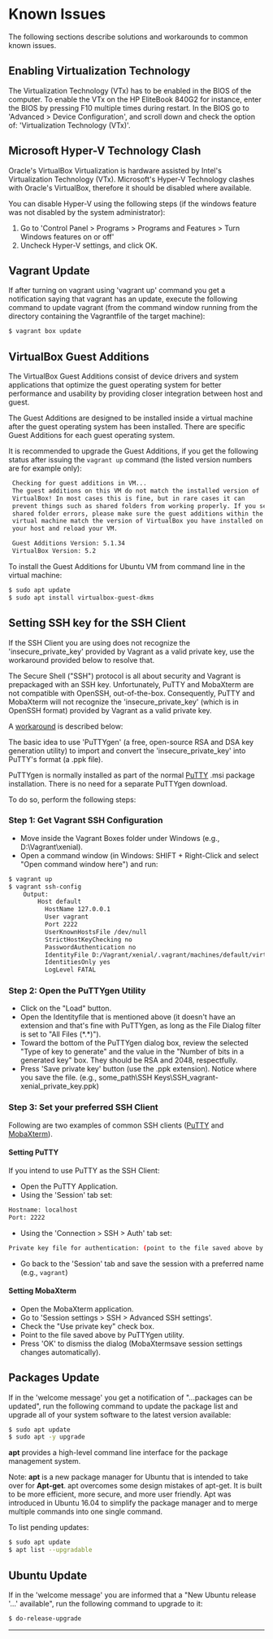 # Known Issues

The following sections describe solutions and workarounds to common known issues.


## Enabling Virtualization Technology

The Virtualization Technology (VTx) has to be enabled in the BIOS of the computer. 
To enable the VTx on the HP EliteBook 840G2 for instance, enter the BIOS by pressing F10 multiple 
times during restart. In the BIOS go to 'Advanced > Device Configuration', and scroll down and 
check the option of: 'Virtualization Technology (VTx)'.


## Microsoft Hyper-V Technology Clash

Oracle's VirtualBox Virtualization is hardware assisted by Intel's Virtualization Technology (VTx). 
Microsoft's Hyper-V Technology clashes with Oracle's VirtualBox, therefore it should be disabled 
where available.

You can disable Hyper-V using the following steps (if the windows feature was not disabled by the 
system administrator):

1. Go to 'Control Panel > Programs > Programs and Features > Turn Windows features on or off'
2. Uncheck Hyper-V settings, and click OK.


## Vagrant Update

If after turning on vagrant using 'vagrant up' command you get a notification saying that vagrant 
has an update, execute the following command to update vagrant (from the command window running from 
the directory containing the Vagrantfile of the target machine): 

```bash
$ vagrant box update
```


## VirtualBox Guest Additions

The VirtualBox Guest Additions consist of device drivers and system applications that optimize the 
guest operating system for better performance and usability by providing closer integration between 
host and guest. 

The Guest Additions are designed to be installed inside a virtual machine after the guest operating 
system has been installed. There are specific Guest Additions for each guest operating system.

It is recommended to upgrade the Guest Additions, if you get the following status after issuing the 
`vagrant up` command (the listed version numbers are for example only): 

```bash
 Checking for guest additions in VM...
 The guest additions on this VM do not match the installed version of
 VirtualBox! In most cases this is fine, but in rare cases it can
 prevent things such as shared folders from working properly. If you see
 shared folder errors, please make sure the guest additions within the
 virtual machine match the version of VirtualBox you have installed on
 your host and reload your VM.

 Guest Additions Version: 5.1.34
 VirtualBox Version: 5.2
```

To install the Guest Additions for Ubuntu VM from command line in the virtual machine:

```bash
$ sudo apt update
$ sudo apt install virtualbox-guest-dkms 
```


## Setting SSH key for the SSH Client

If the SSH Client you are using does not recognize the 'insecure_private_key' provided by Vagrant as 
a valid private key, use the workaround provided below to resolve that.

The Secure Shell ("SSH") protocol is all about security and Vagrant is prepackaged with an SSH key. 
Unfortunately, PuTTY and MobaXterm are not compatible with OpenSSH, out-of-the-box. Consequently, 
PuTTY and MobaXterm will not recognize the 'insecure_private_key' (which is in OpenSSH format) 
provided by Vagrant as a valid private key. 

A [workaround][1] is described below:

The basic idea to use 'PuTTYgen' (a free, open-source RSA and DSA key generation utility) to import 
and convert the 'insecure_private_key' into PuTTY's format (a .ppk file). 

PuTTYgen is normally installed as part of the normal [PuTTY][2] .msi package installation. There is 
no need for a separate PuTTYgen download.

To do so, perform the following steps:


### Step 1: Get Vagrant SSH Configuration

- Move inside the Vagrant Boxes folder under Windows (e.g., D:\Vagrant\xenial).
- Open a command window (in Windows: SHIFT + Right-Click and select "Open command window here") and 
run:

```bash
$ vagrant up
$ vagrant ssh-config
    Output:
        Host default
          HostName 127.0.0.1
          User vagrant
          Port 2222
          UserKnownHostsFile /dev/null
          StrictHostKeyChecking no
          PasswordAuthentication no
          IdentityFile D:/Vagrant/xenial/.vagrant/machines/default/virtualbox/private_key
          IdentitiesOnly yes
          LogLevel FATAL
```


### Step 2: Open the PuTTYgen Utility

- Click on the "Load" button.
- Open the Identityfile that is mentioned above (it doesn't have an extension and that's fine 
  with PuTTYgen, as long as the File Dialog filter is set to "All Files (\*.\*)").
- Toward the bottom of the PuTTYgen dialog box, review the selected "Type of key to generate" 
  and the value in the "Number of bits in a generated key" box. They should be RSA and 2048, 
  respectfully.
- Press 'Save private key' button (use the .ppk extension).
  Notice where you save the file.
  (e.g., some_path\SSH Keys\SSH_vagrant-xenial_private_key.ppk)


### Step 3: Set your preferred SSH Client

Following are two examples of common SSH clients ([PuTTY][2] and [MobaXterm][3]).


#### Setting PuTTY

If you intend to use PuTTY as the SSH Client: 
- Open the PuTTY Application.
- Using the 'Session' tab set:

```bash
Hostname: localhost
Port: 2222
```

- Using the 'Connection > SSH > Auth' tab set:

```bash
Private key file for authentication: (point to the file saved above by PuTTYgen utility)
```

- Go back to the 'Session' tab and save the session with a preferred name (e.g., `vagrant`)


#### Setting MobaXterm 

- Open the MobaXterm application.
- Go to 'Session settings > SSH > Advanced SSH settings'.
- Check the "Use private key" check box.
- Point to the file saved above by PuTTYgen utility.
- Press 'OK' to dismiss the dialog (MobaXtermsave session settings changes automatically).


## Packages Update

If in the 'welcome message' you get a notification of "...packages can be updated", run the 
following command to update the package list and upgrade all of your system software to the latest 
version available:

```bash
$ sudo apt update
$ sudo apt -y upgrade
```

**apt** provides a high-level command line interface for the package management system.

Note: **apt** is a new package manager for Ubuntu that is intended to take over for **Apt-get**.
apt overcomes some design mistakes of apt-get. It is built to be more efficient, more secure, and 
more user friendly. Apt was introduced in Ubuntu 16.04 to simplify the package manager and to merge 
multiple commands into one single command.

To list pending updates:

```bash
$ sudo apt update
$ apt list --upgradable
```


## Ubuntu Update

If in the 'welcome message' you are informed that a "New Ubuntu release '...' available", 
run the following command to upgrade to it:

```bash
$ do-release-upgrade
```

---

[1]: https://github.com/Varying-Vagrant-Vagrants/VVV/wiki/Connect-to-Your-Vagrant-Virtual-Machine-with-PuTTY
[2]: https://www.chiark.greenend.org.uk/~sgtatham/putty/
[3]: https://mobaxterm.mobatek.net/
